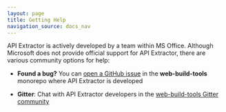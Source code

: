```yaml
---
layout: page
title: Getting Help
navigation_source: docs_nav
---
```


API Extractor is actively developed by a team within MS Office.  Although Microsoft does not provide official support
for API Extractor, there are various community options for help:

- **Found a bug?** You can [open a GitHub issue](https://github.com/Microsoft/web-build-tools/issues)
  in the **web-build-tools** monorepo where API Extractor is developed

- **Gitter**: Chat with API Extractor developers in the [web-build-tools Gitter community](https://gitter.im/web-build-tools/web-build-tools)
